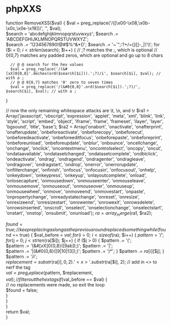 phpXXS
======

function RemoveXSS($val) {
   $val = preg_replace('/([\x00-\x08,\x0b-\x0c,\x0e-\x19])/', '', $val);  
   $search = 'abcdefghijklmnopqrstuvwxyz'; 
   $search .= 'ABCDEFGHIJKLMNOPQRSTUVWXYZ';  
   $search .= '1234567890!@#$%^&*()'; 
   $search .= '~`";:?+/={}[]-_|\'\\'; 
   for ($i = 0; $i < strlen($search); $i++) { 
      // ;? matches the ;, which is optional 
      // 0{0,7} matches any padded zeros, which are optional and go up to 8 chars 
 
      // @ @ search for the hex values 
      $val = preg_replace('/(&#[xX]0{0,8}'.dechex(ord($search[$i])).';?)/i', $search[$i], $val); // with a ; 
      // @ @ 0{0,7} matches '0' zero to seven times  
      $val = preg_replace('/(&#0{0,8}'.ord($search[$i]).';?)/', $search[$i], $val); // with a ; 
   } 
 
   // now the only remaining whitespace attacks are \t, \n, and \r 
   $ra1 = Array('javascript', 'vbscript', 'expression', 'applet', 'meta', 'xml', 'blink', 'link', 'style', 'script', 'embed', 'object', 'iframe', 'frame', 'frameset', 'ilayer', 'layer', 'bgsound', 'title', 'base'); 
   $ra2 = Array('onabort', 'onactivate', 'onafterprint', 'onafterupdate', 'onbeforeactivate', 'onbeforecopy', 'onbeforecut', 'onbeforedeactivate', 'onbeforeeditfocus', 'onbeforepaste', 'onbeforeprint', 'onbeforeunload', 'onbeforeupdate', 'onblur', 'onbounce', 'oncellchange', 'onchange', 'onclick', 'oncontextmenu', 'oncontrolselect', 'oncopy', 'oncut', 'ondataavailable', 'ondatasetchanged', 'ondatasetcomplete', 'ondblclick', 'ondeactivate', 'ondrag', 'ondragend', 'ondragenter', 'ondragleave', 'ondragover', 'ondragstart', 'ondrop', 'onerror', 'onerrorupdate', 'onfilterchange', 'onfinish', 'onfocus', 'onfocusin', 'onfocusout', 'onhelp', 'onkeydown', 'onkeypress', 'onkeyup', 'onlayoutcomplete', 'onload', 'onlosecapture', 'onmousedown', 'onmouseenter', 'onmouseleave', 'onmousemove', 'onmouseout', 'onmouseover', 'onmouseup', 'onmousewheel', 'onmove', 'onmoveend', 'onmovestart', 'onpaste', 'onpropertychange', 'onreadystatechange', 'onreset', 'onresize', 'onresizeend', 'onresizestart', 'onrowenter', 'onrowexit', 'onrowsdelete', 'onrowsinserted', 'onscroll', 'onselect', 'onselectionchange', 'onselectstart', 'onstart', 'onstop', 'onsubmit', 'onunload'); 
   $ra = array_merge($ra1, $ra2); 
 
   $found = true; // keep replacing as long as the previous round replaced something 
   while ($found == true) { 
      $val_before = $val; 
      for ($i = 0; $i < sizeof($ra); $i++) { 
         $pattern = '/'; 
         for ($j = 0; $j < strlen($ra[$i]); $j++) { 
            if ($j > 0) { 
               $pattern .= '(';  
               $pattern .= '(&#[xX]0{0,8}([9ab]);)'; 
               $pattern .= '|';  
               $pattern .= '|(&#0{0,8}([9|10|13]);)'; 
               $pattern .= ')*'; 
            } 
            $pattern .= $ra[$i][$j]; 
         } 
         $pattern .= '/i';  
         $replacement = substr($ra[$i], 0, 2).'<x>'.substr($ra[$i], 2); // add in <> to nerf the tag  
         $val = preg_replace($pattern, $replacement, $val); // filter out the hex tags  
         if ($val_before == $val) {  
            // no replacements were made, so exit the loop  
            $found = false;  
         }  
      }  
   }  
   return $val;  
}
